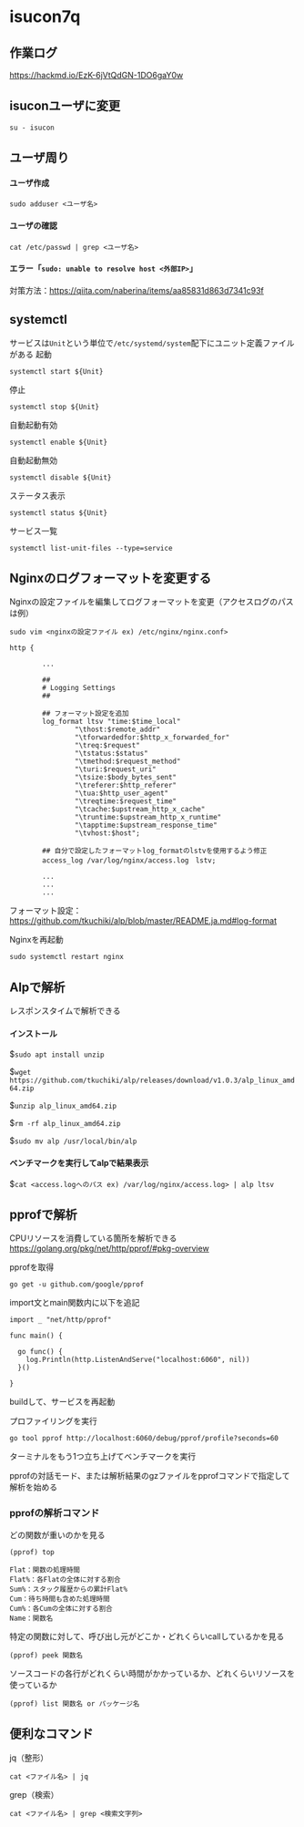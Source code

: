 # isucon7q

## 作業ログ
https://hackmd.io/EzK-6jVtQdGN-1DO6gaY0w

## isuconユーザに変更
```
su - isucon
```

## ユーザ周り
#### ユーザ作成
```
sudo adduser <ユーザ名>
```

#### ユーザの確認
```
cat /etc/passwd | grep <ユーザ名>
```

#### エラー「`sudo: unable to resolve host <外部IP>`」

対策方法：https://qiita.com/naberina/items/aa85831d863d7341c93f


## systemctl
サービスは`Unit`という単位で`/etc/systemd/system`配下にユニット定義ファイルがある
起動
```
systemctl start ${Unit}
```

停止
```
systemctl stop ${Unit}
```

自動起動有効
```
systemctl enable ${Unit}
```

自動起動無効
```
systemctl disable ${Unit}
```

ステータス表示
```
systemctl status ${Unit}
```

サービス一覧
```
systemctl list-unit-files --type=service
```

## Nginxのログフォーマットを変更する

Nginxの設定ファイルを編集してログフォーマットを変更（アクセスログのパスは例）
```
sudo vim <nginxの設定ファイル ex) /etc/nginx/nginx.conf>
```

```
http {

        ...

        ##
        # Logging Settings
        ##
        
        ## フォーマット設定を追加
        log_format ltsv "time:$time_local"
                "\thost:$remote_addr"
                "\tforwardedfor:$http_x_forwarded_for"
                "\treq:$request"
                "\tstatus:$status"
                "\tmethod:$request_method"
                "\turi:$request_uri"
                "\tsize:$body_bytes_sent"
                "\treferer:$http_referer"
                "\tua:$http_user_agent"
                "\treqtime:$request_time"
                "\tcache:$upstream_http_x_cache"
                "\truntime:$upstream_http_x_runtime"
                "\tapptime:$upstream_response_time"
                "\tvhost:$host";
                
        ## 自分で設定したフォーマットlog_formatのlstvを使用するよう修正
        access_log /var/log/nginx/access.log　lstv;
        
        ...
        ...
        ...
```
フォーマット設定：https://github.com/tkuchiki/alp/blob/master/README.ja.md#log-format

Nginxを再起動
```
sudo systemctl restart nginx
```

## Alpで解析

レスポンスタイムで解析できる

#### インストール
$`sudo apt install unzip`

$`wget https://github.com/tkuchiki/alp/releases/download/v1.0.3/alp_linux_amd64.zip`

$`unzip alp_linux_amd64.zip`

$`rm -rf alp_linux_amd64.zip`

$`sudo mv alp /usr/local/bin/alp`

#### ベンチマークを実行してalpで結果表示
$`cat <access.logへのパス ex) /var/log/nginx/access.log> | alp ltsv`

## pprofで解析

CPUリソースを消費している箇所を解析できる
https://golang.org/pkg/net/http/pprof/#pkg-overview

pprofを取得
```
go get -u github.com/google/pprof
```

import文とmain関数内に以下を追記
```
import _ "net/http/pprof"

func main() {

  go func() {
    log.Println(http.ListenAndServe("localhost:6060", nil))
  }()
  
}
```

buildして、サービスを再起動

プロファイリングを実行
```
go tool pprof http://localhost:6060/debug/pprof/profile?seconds=60
```

ターミナルをもう1つ立ち上げてベンチマークを実行

pprofの対話モード、または解析結果のgzファイルをpprofコマンドで指定して解析を始める

### pprofの解析コマンド

どの関数が重いのかを見る

`(pprof) top`

```
Flat：関数の処理時間
Flat%：各Flatの全体に対する割合
Sum%：スタック履歴からの累計Flat%
Cum：待ち時間も含めた処理時間
Cum%：各Cumの全体に対する割合
Name：関数名
```

特定の関数に対して、呼び出し元がどこか・どれくらいcallしているかを見る

`(pprof) peek 関数名`

ソースコードの各行がどれくらい時間がかかっているか、どれくらいリソースを使っているか

`(pprof) list 関数名 or パッケージ名`

## 便利なコマンド
jq（整形）
```
cat <ファイル名> | jq
```

grep（検索）
```
cat <ファイル名> | grep <検索文字列>
```
